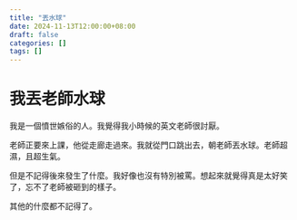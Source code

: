 ```yaml
---
title: "丟水球"
date: 2024-11-13T12:00:00+08:00
draft: false
categories: []
tags: []
---
```


# 我丟老師水球

我是一個憤世嫉俗的人。我覺得我小時候的英文老師很討厭。

老師正要來上課，他從走廊走過來。我就從門口跳出去，朝老師丟水球。老師超濕，且超生氣。

但是不記得後來發生了什麼。我好像也沒有特別被罵。想起來就覺得真是太好笑了，忘不了老師被砸到的樣子。

其他的什麼都不記得了。
